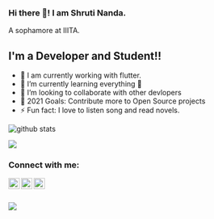 ### Hi there 👋! I am Shruti Nanda.
A sophamore at IIITA.

## I'm a Developer and Student!!

- 🔭 I am currently working with flutter.
- 🌱 I’m currently learning everything 🤣
- 👯 I’m looking to collaborate with other devlopers
- 🥅 2021 Goals: Contribute more to Open Source projects
- ⚡ Fun fact: I love to listen song and read novels.



<img src="https://github-readme-stats.vercel.app/api/?username=Saggittarius-A&show_icons=true&theme=gotham" alt="github stats"/>

<a href="https://github.com/CadencePrestissimo/github-readme-stats"><img align="center" src="https://github-readme-stats.vercel.app/api/top-langs/?username=Saggittarius-A&layout=compact&theme=gotham" /></a>


### Connect with me:

[<img align="left" alt="iit2019017 | LinkedIn" width="22px" src="https://cdn.jsdelivr.net/npm/simple-icons@v3/icons/linkedin.svg" />][linkedin]
[<img align="left" alt="iit2019017 | Instagram" width="22px" src="https://cdn.jsdelivr.net/npm/simple-icons@v3/icons/instagram.svg" />][instagram]
[<img align="left"  alt="iit2019017 | Facebook" width="22px" src="https://cdn.jsdelivr.net/npm/simple-icons@v3/icons/facebook.svg"  />][Facebook]
<br />
<br />

[linkedin]: https://www.linkedin.com/in/shruti-nanda-00b2101a4/
[instagram]: https://www.instagram.com/__sagittarius_a/
[Facebook]: https://www.facebook.com/shruti.nanda.735/

<img src="https://visitor-badge.laobi.icu/badge?page_id=Saggittarius-A.Saggittarius-A" />

